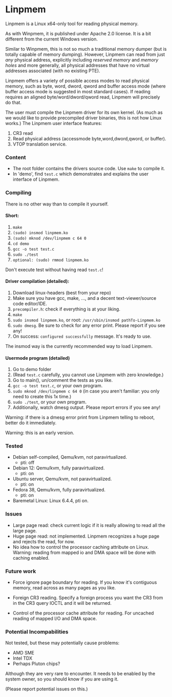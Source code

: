 # Linpmem

Linpmem is a Linux x64-only tool for reading physical memory.

As with Winpmem, it is published under Apache 2.0 license.
It is a bit different from the current Windows version.

Similar to Winpmem, this is not so much a traditional memory dumper (but
is totally capable of memory dumping).
However, Linpmem can read from just *any* physical address, explicitly
including *reserved memory* and *memory holes* and more generally, all
physical addresses that have no virtual addresses associated (with no existing PTE).

Linpmem offers a variety of possible access modes to read physical memory,
such as byte, word, dword, qword and buffer access mode (where buffer access mode is suggested in most standard cases).
If reading requires an aligned byte/word/dword/qword read, Linpmem will precisely do that.

The user must compile the Linpmem driver for its own kernel.
(As much as we would like to provide precompiled driver binaries, this is not how Linux works.)
The Linpmem user interface features:

1. CR3 read
2. Read physical address (accessmode byte,word,dword,qword, or buffer).
3. VTOP translation service.

### Content

* The root folder contains the drivers source code. Use `make` to compile it.
* In 'demo', find `test.c` which demonstrates and explains the user interface of Linpmem.

### Compiling

There is no other way than to compile it yourself.

#### Short:

1. `make`
2. `(sudo) insmod linpmem.ko`
3. `(sudo) mknod /dev/linpmem c 64 0`
4. `cd demo`
5. `gcc -o test test.c`
6. `sudo ./test`
7. `optional: (sudo) rmmod linpmem.ko`

Don't execute test without having read `test.c`!

#### Driver compilation (detailed):

1. Download linux-headers (best from your repo)
2. Make sure you have gcc, make, ..., and a decent text-viewer/source code editor/IDE.
3. `precompiler.h`: check if everything is at your liking.
4. `make`
5. `sudo insmod linpmem.ko`, or root: `/usr/sbin/insmod pathTo-Linpmem.ko`
6. `sudo dmesg`. Be sure to check for any error print. Please report if you see any!
7. On success: `configured successfully` message. It's ready to use.

The insmod way is the currently recommended way to load Linpmem.


#### Usermode program (detailed)

1. Go to demo folder
2. (Read `test.c` carefully, you cannot use Linpmem with zero knowledge.)
3. Go to main(), un/comment the tests as you like.
4. `gcc -o test test.c`, or your own program.
5. `sudo mknod /dev/linpmem c 64 0` (in case you aren't familiar: you only need to create this 1x time.)
6. `sudo ./test`, or your own program.
7. Additionally, watch dmesg output. Please report errors if you see any!

Warning: if there is a dmesg error print from Linpmem telling to reboot, better do it immediately.

Warning: this is an early version.


### Tested

* Debian self-compiled, Qemu/kvm, not paravirtualized.
    * pti: off
* Debian 12: Qemu/kvm, fully paravirtualized.
    * pti: on
* Ubuntu server, Qemu/kvm, not paravirtualized.
    * pti: on
* Fedora 38, Qemu/kvm, fully paravirtualized.
    * pti: on
* Baremetal Linux: Linux 6.4.4, pti on.


### Issues

* Large page read: check current logic if it is really allowing to read all the large page.
* Huge page read: not implemented. Linpmem recognizes a huge page and rejects the read, for now.
* No idea how to control the processor caching attribute on Linux. Warning: reading from mapped io and DMA space will be done with caching enabled.

### Future work

* Force ignore page boundary for reading. If you know it's contiguous memory, read across as many pages as you like.

* Foreign CR3 reading. Specify a foreign process you want the CR3 from in the CR3 query IOCTL and it will be returned.

* Control of the processor cache attribute for reading. For uncached reading of mapped I/O and DMA space.


### Potential Incompabilities

Not tested, but these may potentially cause problems:

* AMD SME
* Intel TDX
* Perhaps Pluton chips?

Although they are very rare to encounter.
It needs to be enabled by the system owner, so you should know if you are using it.

(Please report potential issues on this.)
